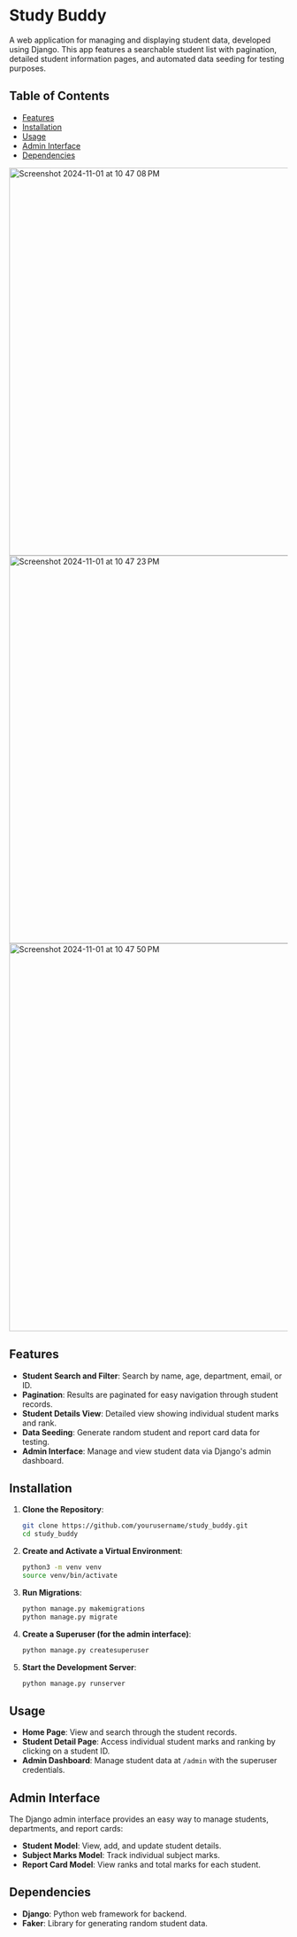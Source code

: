 # Study Buddy

A web application for managing and displaying student data, developed using Django. This app features a searchable student list with pagination, detailed student information pages, and automated data seeding for testing purposes.

## Table of Contents
- [Features](#features)
- [Installation](#installation)
- [Usage](#usage)
- [Admin Interface](#admin-interface)
- [Dependencies](#dependencies)

<img width="700" height="auto" alt="Screenshot 2024-11-01 at 10 47 08 PM" src="https://github.com/user-attachments/assets/60b5e642-8779-4e7f-bacc-fca43747f5ac">  

<img width="700" height="auto" alt="Screenshot 2024-11-01 at 10 47 23 PM" src="https://github.com/user-attachments/assets/092873b1-c266-40fd-93ca-22d114f7451a">



<img width="700" height="auto" alt="Screenshot 2024-11-01 at 10 47 50 PM" src="https://github.com/user-attachments/assets/957aa490-8064-4046-84f2-745950371641">



## Features
- **Student Search and Filter**: Search by name, age, department, email, or ID.
- **Pagination**: Results are paginated for easy navigation through student records.
- **Student Details View**: Detailed view showing individual student marks and rank.
- **Data Seeding**: Generate random student and report card data for testing.
- **Admin Interface**: Manage and view student data via Django's admin dashboard.

## Installation

1. **Clone the Repository**:
   ```bash
   git clone https://github.com/yourusername/study_buddy.git
   cd study_buddy

2. **Create and Activate a Virtual Environment**:
    ```bash
    python3 -m venv venv
    source venv/bin/activate  

3. **Run Migrations**:
    ```bash
    python manage.py makemigrations
    python manage.py migrate

4. **Create a Superuser (for the admin interface)**:
    ```bash
    python manage.py createsuperuser

5. **Start the Development Server**:
    ```bash
    python manage.py runserver

## Usage

- **Home Page**: View and search through the student records.
- **Student Detail Page**: Access individual student marks and ranking by clicking on a student ID.
- **Admin Dashboard**: Manage student data at `/admin` with the superuser credentials.


## Admin Interface

The Django admin interface provides an easy way to manage students, departments, and report cards:

- **Student Model**: View, add, and update student details.
- **Subject Marks Model**: Track individual subject marks.
- **Report Card Model**: View ranks and total marks for each student.

## Dependencies

- **Django**: Python web framework for backend.
- **Faker**: Library for generating random student data.




